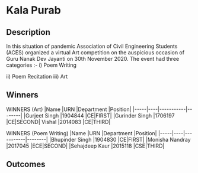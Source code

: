# Kala Purab

## Description

In this situation of pandemic Association of Civil Engineering Students (ACES) organized a virtual Art competition on the auspicious occasion of Guru Nanak Dev
Jayanti on 30th November 2020. The event had three categories :-
i) Poem Writing

ii) Poem Recitation
iii) Art

## Winners
WINNERS (Art)
|Name |URN |Department |Position|
|-----|----|-----------|--------|
|Gurjeet Singh |1904844 |CE|FIRST|
|Gurinder Singh |1706197 |CE|SECOND|
Vishal |2014083 |CE|THIRD|

WINNERS (Poem Writing)
|Name |URN |Department |Position|
|-----|----|-----------|--------|
|Bhupinder Singh |1904830 |CE|FIRST|
|Monisha Nandray |2017045 |ECE|SECOND|
|Sehajdeep Kaur |2015118 |CSE|THIRD|


## Outcomes
